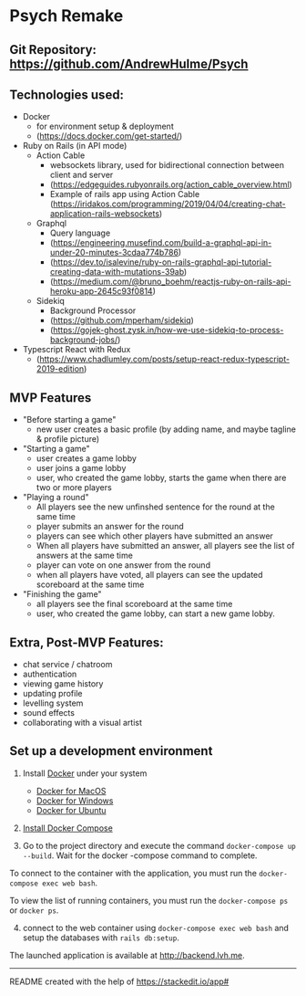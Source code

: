 # Psych Remake

## Git Repository: https://github.com/AndrewHulme/Psych

## Technologies used:
  - Docker
    - for environment setup & deployment
    - (https://docs.docker.com/get-started/)
  - Ruby on Rails (in API mode)
    - Action Cable
      - websockets library, used for bidirectional connection between client and server
      - (https://edgeguides.rubyonrails.org/action_cable_overview.html)
      - Example of rails app using Action Cable (https://iridakos.com/programming/2019/04/04/creating-chat-application-rails-websockets)
    - Graphql
      - Query language
      - (https://engineering.musefind.com/build-a-graphql-api-in-under-20-minutes-3cdaa774b786)
      - (https://dev.to/isalevine/ruby-on-rails-graphql-api-tutorial-creating-data-with-mutations-39ab)
      - (https://medium.com/@bruno_boehm/reactjs-ruby-on-rails-api-heroku-app-2645c93f0814)
    - Sidekiq
      - Background Processor
      - (https://github.com/mperham/sidekiq)
      - (https://gojek-ghost.zysk.in/how-we-use-sidekiq-to-process-background-jobs/)
  - Typescript React with Redux
    - (https://www.chadlumley.com/posts/setup-react-redux-typescript-2019-edition)


## MVP Features

- "Before starting a game"
  - new user creates a basic profile (by adding name, and maybe tagline & profile picture)
- "Starting a game"
  - user creates a game lobby
  - user joins a game lobby
  - user, who created the game lobby, starts the game when there are two or more players
- "Playing a round"
  - All players see the new unfinshed sentence for the round at the same time
  - player submits an answer for the round
  - players can see which other players have submitted an answer
  - When all players have submitted an answer, all players see the list of answers at the same time
  - player can vote on one answer from the round
  - when all players have voted, all players can see the updated scoreboard at the same time
- "Finishing the game"
  - all players see the final scoreboard at the same time
  - user, who created the game lobby, can start a new game lobby.


## Extra, Post-MVP Features:

- chat service / chatroom
- authentication
- viewing game history
- updating profile
- levelling system
- sound effects
- collaborating with a visual artist


## Set up a development environment

1. Install [Docker](https://docs.docker.com/install/) under your system
    - [Docker for MacOS](https://docs.docker.com/docker-for-mac/install/)
    - [Docker for Windows](https://docs.docker.com/docker-for-windows/install/)
    - [Docker for Ubuntu](https://docs.docker.com/install/linux/docker-ce/ubuntu/)

2. [Install Docker Compose](https://docs.docker.com/compose/install/)
3. Go to the project directory and execute the command `docker-compose up --build`.
Wait for the docker -compose command to complete.

To connect to the container with the application, you must run the `docker-compose exec web bash`.

To view the list of running containers, you must run the `docker-compose ps` or `docker ps`.

4. connect to the web container using ````docker-compose exec web bash```` and setup the databases with ```rails db:setup```.

The launched application is available at http://backend.lvh.me.




--------------------------------------------------------------------------------

README created with the help of https://stackedit.io/app#

